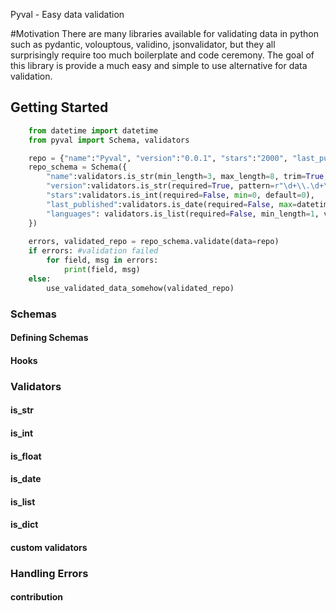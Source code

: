 Pyval - Easy data validation 

#Motivation 
There are many libraries available for validating data in python such as pydantic, volouptous, validino, jsonvalidator,
but they all surprisingly require too much boilerplate and code ceremony. The goal of this library is provide a much easy 
and simple to use alternative for data validation. 


## Getting Started

```python
    from datetime import datetime
    from pyval import Schema, validators

    repo = {"name":"Pyval", "version":"0.0.1", "stars":"2000", "last_published":"2021-02-02", "languages":["python","c++"]} 
    repo_schema = Schema({
        "name":validators.is_str(min_length=3, max_length=8, trim=True, required=True),
        "version":validators.is_str(required=True, pattern=r"\d+\\.\d+\\.\d+"),
        "stars":validators.is_int(required=False, min=0, default=0),
        "last_published":validators.is_date(required=False, max=datetime.today(), format="%Y-%m-%d"),
        "languages": validators.is_list(required=False, min_length=1, validator=validators.is_str(trim=True,min_len=1))
    })
    
    errors, validated_repo = repo_schema.validate(data=repo)
    if errors: #validation failed
        for field, msg in errors:
            print(field, msg)
    else:
        use_validated_data_somehow(validated_repo)
```

### Schemas

#### Defining Schemas

#### Hooks


### Validators

#### is_str 

#### is_int

#### is_float

#### is_date

#### is_list

#### is_dict

#### custom validators

### Handling Errors 


#### contribution

